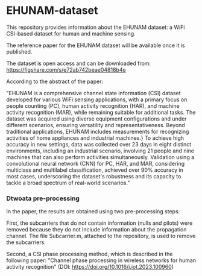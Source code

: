 # EHUNAM-dataset
This repository provides information about the EHUNAM dataset: a WiFi CSI-based dataset for human and machine sensing.

The reference paper for the EHUNAM dataset will be available once it is published.

The dataset is open access and can be downloaded from:
https://figshare.com/s/e72ab742beae04818b4e

According to the abstract of the paper:

"EHUNAM is a comprehensive channel state information (CSI) dataset developed for various WiFi sensing applications, with a primary focus on people counting (PC), human activity recognition (HAR), and machine activity recognition (MAR), while remaining suitable for additional tasks. The dataset was acquired using diverse equipment configurations and under different scenarios, ensuring versatility and representativeness. Beyond traditional applications, EHUNAM includes measurements for recognizing activities of home appliances and industrial machines.} To achieve high accuracy in new settings, data was collected over 23 days in eight distinct environments, including an industrial scenario, involving 21 people and nine machines that can also perform activities simultaneously. Validation using a convolutional neural network (CNN) for PC, HAR, and MAR, considering multiclass and multilabel classification, achieved over 90\% accuracy in most cases, underscoring the dataset's robustness and its capacity to tackle a broad spectrum of real-world scenarios."

### Dtwoata pre-processing
In the paper, the results are obtained using two pre-processing steps:

First, the subcarriers that do not contain information (nulls and pilots) were removed because they do not include information about the propagation channel. The file Subcarrier.m, attached to the repository, is used to remove the subcarriers.


Second, a CSI phase processing method, which is described in the following paper: "Channel phase processing in wireless networks for human activity recognition" (DOI: https://doi.org/10.1016/j.iot.2023.100960)

